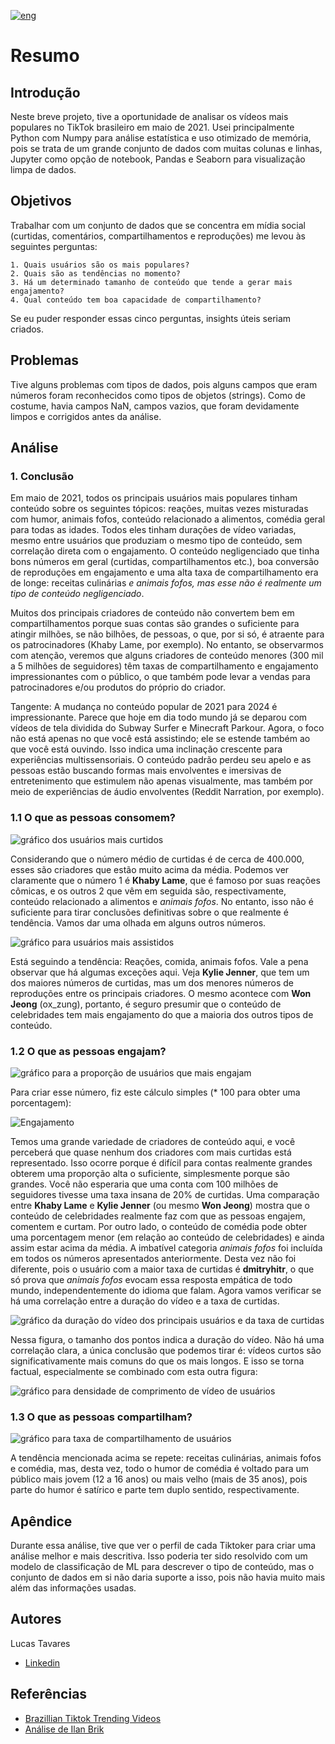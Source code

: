 [![eng](https://img.shields.io/badge/lang-en-red)](https://github.com/lucasstavares/tiktokbrtrends/blob/main/README.en.md)
# Resumo
## Introdução 
Neste breve projeto, tive a oportunidade de analisar os vídeos mais populares no TikTok brasileiro em maio de 2021. Usei principalmente Python com Numpy para análise estatística e uso otimizado de memória, pois se trata de um grande conjunto de dados com muitas colunas e linhas, Jupyter como opção de notebook, Pandas e Seaborn para visualização limpa de dados.

## Objetivos 
Trabalhar com um conjunto de dados que se concentra em mídia social (curtidas, comentários, compartilhamentos e reproduções) me levou às seguintes perguntas:

    1. Quais usuários são os mais populares? 
    2. Quais são as tendências no momento?  
    3. Há um determinado tamanho de conteúdo que tende a gerar mais engajamento?
    4. Qual conteúdo tem boa capacidade de compartilhamento?

Se eu puder responder essas cinco perguntas, insights úteis seriam criados.

## Problemas
Tive alguns problemas com tipos de dados, pois alguns campos que eram números foram reconhecidos como tipos de objetos (strings). Como de costume, havia campos NaN, campos vazios, que foram devidamente limpos e corrigidos antes da análise. 

## Análise
### 1. Conclusão 
Em maio de 2021, todos os principais usuários mais populares tinham conteúdo sobre os seguintes tópicos: reações, muitas vezes misturadas com humor, animais fofos, conteúdo relacionado a alimentos, comédia geral para todas as idades. Todos eles tinham durações de vídeo variadas, mesmo entre usuários que produziam o mesmo tipo de conteúdo, sem correlação direta com o engajamento. O conteúdo negligenciado que tinha bons números em geral (curtidas, compartilhamentos etc.), boa conversão de reproduções em engajamento e uma alta taxa de compartilhamento era de longe: receitas culinárias _e animais fofos, mas esse não é realmente um tipo de conteúdo negligenciado_.

Muitos dos principais criadores de conteúdo não convertem bem em compartilhamentos porque suas contas são grandes o suficiente para atingir milhões, se não bilhões, de pessoas, o que, por si só, é atraente para os patrocinadores (Khaby Lame, por exemplo). No entanto, se observarmos com atenção, veremos que alguns criadores de conteúdo menores (300 mil a 5 milhões de seguidores) têm taxas de compartilhamento e engajamento impressionantes com o público, o que também pode levar a vendas para patrocinadores e/ou produtos do próprio do criador.

Tangente: A mudança no conteúdo popular de 2021 para 2024 é impressionante. Parece que hoje em dia todo mundo já se deparou com vídeos de tela dividida do Subway Surfer e Minecraft Parkour. Agora, o foco não está apenas no que você está assistindo; ele se estende também ao que você está ouvindo. Isso indica uma inclinação crescente para experiências multissensoriais. O conteúdo padrão perdeu seu apelo e as pessoas estão buscando formas mais envolventes e imersivas de entretenimento que estimulem não apenas visualmente, mas também por meio de experiências de áudio envolventes (Reddit Narration, por exemplo).
### 1.1 O que as pessoas consomem?
![gráfico dos usuários mais curtidos](./graphs/mostliked.png "Usuários mais curtidos")

Considerando que o número médio de curtidas é de cerca de 400.000, esses são criadores que estão muito acima da média. Podemos ver claramente que o número 1 é **Khaby Lame**, que é famoso por suas reações cômicas, e os outros 2 que vêm em seguida são, respectivamente, conteúdo relacionado a alimentos e _animais fofos_. No entanto, isso não é suficiente para tirar conclusões definitivas sobre o que realmente é tendência. Vamos dar uma olhada em alguns outros números.    

![gráfico para usuários mais assistidos](./graphs/mostwatched.png "Usuários mais assistidos")

Está seguindo a tendência: Reações, comida, animais fofos. Vale a pena observar que há algumas exceções aqui. Veja **Kylie Jenner**, que tem um dos maiores números de curtidas, mas um dos menores números de reproduções entre os principais criadores. O mesmo acontece com **Won Jeong** (ox_zung), portanto, é seguro presumir que o conteúdo de celebridades tem mais engajamento do que a maioria dos outros tipos de conteúdo.

### 1.2 O que as pessoas engajam?
![gráfico para a proporção de usuários que mais engajam](./graphs/liketoplay.png "Engajamento")

Para criar esse número, fiz este cálculo simples (* 100 para obter uma porcentagem):

![Engajamento](https://latex.codecogs.com/svg.image?%5C;%5Ctext%7BLike-to-Play%20Ratio%7D=%5Cfrac%7B%5Ctext%7BNumber%20of%20Likes%7D%7D%7B%5Ctext%7BNumber%20of%20Plays%7D%7D*100%5C;)

Temos uma grande variedade de criadores de conteúdo aqui, e você perceberá que quase nenhum dos criadores com mais curtidas está representado. Isso ocorre porque é difícil para contas realmente grandes obterem uma proporção alta o suficiente, simplesmente porque são grandes. Você não esperaria que uma conta com 100 milhões de seguidores tivesse uma taxa insana de 20% de curtidas. Uma comparação entre **Khaby Lame** e **Kylie Jenner** (ou mesmo **Won Jeong**) mostra que o conteúdo de celebridades realmente faz com que as pessoas engajem, comentem e curtam. Por outro lado, o conteúdo de comédia pode obter uma porcentagem menor (em relação ao conteúdo de celebridades) e ainda assim estar acima da média. A imbatível categoria _animais fofos_ foi incluída em todos os números apresentados anteriormente. Desta vez não foi diferente, pois o usuário com a maior taxa de curtidas é **dmitryhitr**, o que só prova que _animais fofos_ evocam essa resposta empática de todo mundo, independentemente do idioma que falam. Agora vamos verificar se há uma correlação entre a duração do vídeo e a taxa de curtidas.

![gráfico da duração do vídeo dos principais usuários e da taxa de curtidas](./graphs/videolength.png "Duração do vídeo e Engajamento") 

Nessa figura, o tamanho dos pontos indica a duração do vídeo. Não há uma correlação clara, a única conclusão que podemos tirar é: vídeos curtos são significativamente mais comuns do que os mais longos. E isso se torna factual, especialmente se combinado com esta outra figura:

![gráfico para densidade de comprimento de vídeo de usuários](./graphs/videolengthdensity.png "Densidade do comprimento do vídeo") 

### 1.3 O que as pessoas compartilham? 

![gráfico para taxa de compartilhamento de usuários](./graphs/sharerate.png "Taxa de compartilhamento") 

A tendência mencionada acima se repete: receitas culinárias, animais fofos e comédia, mas, desta vez, todo o humor de comédia é voltado para um público mais jovem (12 a 16 anos) ou mais velho (mais de 35 anos), pois parte do humor é satírico e parte tem duplo sentido, respectivamente.

## Apêndice

Durante essa análise, tive que ver o perfil de cada Tiktoker para criar uma análise melhor e mais descritiva. Isso poderia ter sido resolvido com um modelo de classificação de ML para descrever o tipo de conteúdo, mas o conjunto de dados em si não daria suporte a isso, pois não havia muito mais além das informações usadas.


## Autores
Lucas Tavares
- [Linkedin](https://www.linkedin.com/in/lucas-tavares-4a40851b1/)


## Referências

 - [Brazillian Tiktok Trending Videos](https://www.kaggle.com/datasets/ilanbrik/brazilian-tiktok-trending-videos)
 - [Análise de Ilan Brik](https://www.kaggle.com/code/ilanbrik/tiktok-trends-in-brazil)

